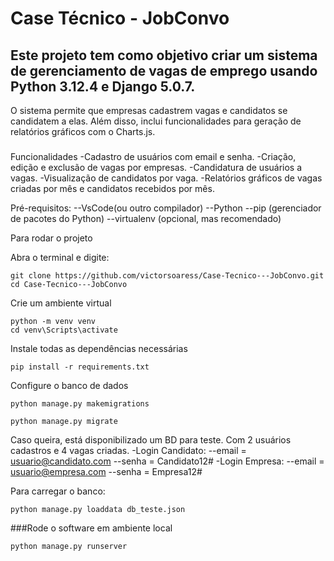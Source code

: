 # **Case Técnico - JobConvo**
## Este projeto tem como objetivo criar um sistema de gerenciamento de vagas de emprego usando Python 3.12.4 e Django 5.0.7. 
O sistema permite que empresas cadastrem vagas e candidatos se candidatem a elas. Além disso, inclui funcionalidades para geração de relatórios gráficos com o Charts.js.
###
Funcionalidades
-Cadastro de usuários com email e senha.
-Criação, edição e exclusão de vagas por empresas.
-Candidatura de usuários a vagas.
-Visualização de candidatos por vaga.
-Relatórios gráficos de vagas criadas por mês e candidatos recebidos por mês.

Pré-requisitos:
--VsCode(ou outro compilador)
--Python
--pip (gerenciador de pacotes do Python)
--virtualenv (opcional, mas recomendado)

Para rodar o projeto

Abra o terminal e digite:

```
git clone https://github.com/victorsoaress/Case-Tecnico---JobConvo.git
cd Case-Tecnico---JobConvo

```

Crie um ambiente virtual 

```
python -m venv venv
cd venv\Scripts\activate
```
Instale todas as dependências necessárias
```
pip install -r requirements.txt
```
Configure o banco de dados
```
python manage.py makemigrations
```
```
python manage.py migrate
```
Caso queira, está disponibilizado um BD para teste. Com 2 usuários cadastros e 4 vagas criadas.
-Login Candidato:
--email = usuario@candidato.com
--senha = Candidato12#
-Login Empresa:
--email = usuario@empresa.com
--senha = Empresa12#

Para carregar o banco:

```
python manage.py loaddata db_teste.json

```

###Rode o software em ambiente local
```
python manage.py runserver
```


